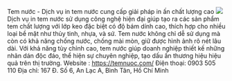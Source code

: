 Tem nước - Dịch vụ in tem nước cung cấp giải pháp in ấn chất lượng cao
![](https://s3-ap-northeast-1.amazonaws.com/g0v-hackmd-images/uploads/upload_f3f5ab08232629370e5c1d98ee73ffc5.jpg)
Dịch vụ in tem nước sử dụng công nghệ hiện đại giúp tạo ra các sản phẩm tem chất lượng với lớp keo đặc biệt có độ bám dính cao, thích hợp cho nhiều loại bề mặt như thủy tinh, nhựa, và sứ. Tem nước không chỉ dễ sử dụng mà còn có khả năng chống nước, chống mài mòn, giữ được hình ảnh rõ nét lâu dài. Với khả năng tùy chỉnh cao, tem nước giúp doanh nghiệp thiết kế những nhãn dán độc đáo, thể hiện sự chuyên nghiệp, tạo dấu ấn thương hiệu hiệu quả trên thị trường.
Website : https://temnuoc.com/
Điện thoại: 0903 505 110
Địa chỉ: 167 Đ. Số 6, An Lạc A, Bình Tân, Hồ Chí Minh